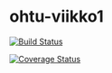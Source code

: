 # ohtu-viikko1

[![Build Status](https://travis-ci.org/MJL7068/ohtu-viikko1.svg?branch=master)](https://travis-ci.org/MJL7068/ohtu-viikko1)

[![Coverage Status](https://coveralls.io/repos/github/MJL7068/ohtu-viikko1/badge.svg?branch=master)](https://coveralls.io/github/MJL7068/ohtu-viikko1?branch=master)
